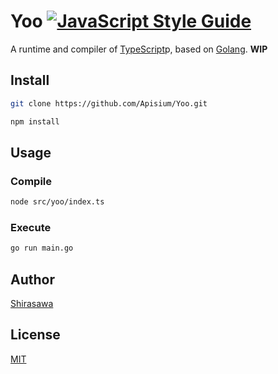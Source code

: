 # Yoo [![JavaScript Style Guide](https://img.shields.io/badge/code_style-standard-brightgreen.svg)](https://standardjs.com)

A runtime and compiler of [TypeScript](typescriptlang.org)p, based on [Golang](golang.org). **WIP**

## Install

```bash
git clone https://github.com/Apisium/Yoo.git

npm install
```

## Usage

### Compile

```bash
node src/yoo/index.ts
```

### Execute

```bash
go run main.go
```

## Author

[Shirasawa](https://github.com/ShirasawaSama)

## License

[MIT](./LICENSE)
